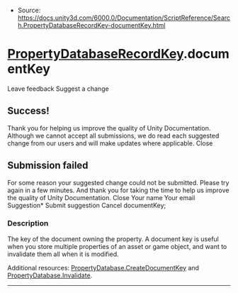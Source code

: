 * Source: https://docs.unity3d.com/6000.0/Documentation/ScriptReference/Search.PropertyDatabaseRecordKey-documentKey.html

#  [PropertyDatabaseRecordKey](https://docs.unity3d.com/6000.0/Documentation/ScriptReference/Search.PropertyDatabaseRecordKey.html).documentKey
Leave feedback
Suggest a change
## Success!
Thank you for helping us improve the quality of Unity Documentation. Although we cannot accept all submissions, we do read each suggested change from our users and will make updates where applicable.
Close
## Submission failed
For some reason your suggested change could not be submitted. Please <a>try again</a> in a few minutes. And thank you for taking the time to help us improve the quality of Unity Documentation.
Close
Your name Your email Suggestion* Submit suggestion
Cancel
documentKey; 
### Description
The key of the document owning the property.
A document key is useful when you store multiple properties of an asset or game object, and want to invalidate them all when it is modified.  
  
Additional resources: [PropertyDatabase.CreateDocumentKey](https://docs.unity3d.com/6000.0/Documentation/ScriptReference/Search.PropertyDatabase.CreateDocumentKey.html) and [PropertyDatabase.Invalidate](https://docs.unity3d.com/6000.0/Documentation/ScriptReference/Search.PropertyDatabase.Invalidate.html).
* * *
